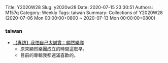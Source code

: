 Title: Y2020W28
Slug: y2020w28
Date: 2020-07-15 23:30:51
Authors: M157q
Category: Weekly
Tags: taiwan
Summary: Collections of Y2020W28 (2020-07-06 Mon 00:00:00+0800 ~ 2020-07-13 Mon 00:00:00+0800)

### taiwan
+ [【專訪】我怕自己太誠實：顯然樂隊](https://blow.streetvoice.com/39174/)
    + 原來顯然樂團成立的時間這麼早。
    + 目前的專輯我都還滿喜歡的。


